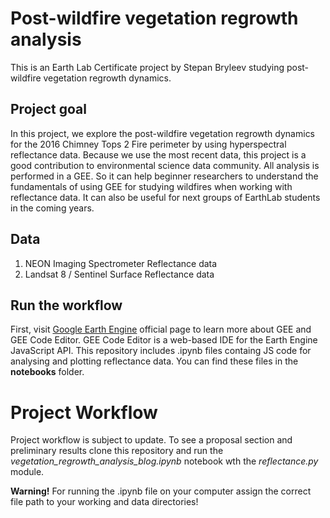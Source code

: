 # Post-wildfire vegetation regrowth analysis
This is an Earth Lab Certificate project by Stepan Bryleev studying post-wildfire vegetation regrowth dynamics.

## Project goal 
In this project, we explore the post-wildfire vegetation regrowth dynamics for the 2016 Chimney Tops 2 Fire perimeter by using hyperspectral reflectance data. Because we use the most recent data, this project is a good contribution to environmental science data community. All analysis is performed in a GEE. So it can help beginner researchers to understand the fundamentals of using GEE for studying wildfires when working with reflectance data. It can also be useful for next groups of EarthLab students in the coming years.

## Data
1. NEON Imaging Spectrometer Reflectance data
2. Landsat 8 / Sentinel Surface Reflectance data

## Run the workflow
First, visit [Google Earth Engine](https://earthengine.google.com/) official page to learn more about GEE and GEE Code Editor. GEE Code Editor is a web-based IDE for the Earth Engine JavaScript API. This repository includes .ipynb files containg JS code for analysing and plotting reflectance data. You can find these files in the **notebooks** folder.

# Project Workflow
Project workflow is subject to update. To see a proposal section and preliminary results clone this repository and run the *vegetation_regrowth_analysis_blog.ipynb* notebook wth the *reflectance.py* module.

**Warning!** For running the .ipynb file on your computer assign the correct file path to your working and data directories!
